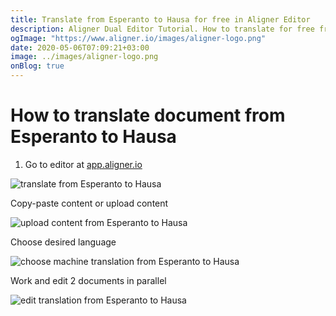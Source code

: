 ```yaml
---
title: Translate from Esperanto to Hausa for free in Aligner Editor
description: Aligner Dual Editor Tutorial. How to translate for free from Esperanto to Hausa. Aligner is multilingual document management platform. 
ogImage: "https://www.aligner.io/images/aligner-logo.png"
date: 2020-05-06T07:09:21+03:00
image: ../images/aligner-logo.png
onBlog: true
---
```


# How to translate document from Esperanto to Hausa

1. Go to editor at [app.aligner.io](https://app.aligner.io "Aligner App web page")

![translate from Esperanto to Hausa](../aligner-blank-editor.png "translate from Esperanto to Hausa")

Copy-paste content or upload content

![upload content from Esperanto to Hausa](../aligner-uploaded-document.png "upload content from Esperanto to Hausa")

Choose desired language

![choose machine translation from Esperanto to Hausa](../aligner-language-dropdown.png "choose machine translation from Esperanto to Hausa")

Work and edit 2 documents in parallel

![edit translation from Esperanto to Hausa](../aligner-double-sitded-editor.png "edit translation from Esperanto to Hausa")

